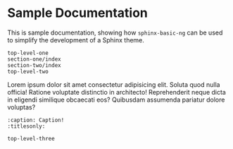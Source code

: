 # Sample Documentation

This is sample documentation, showing how `sphinx-basic-ng` can be used to
simplify the development of a Sphinx theme.

```{toctree}
top-level-one
section-one/index
section-two/index
top-level-two
```

Lorem ipsum dolor sit amet consectetur adipisicing elit. Soluta quod
nulla officia! Ratione voluptate distinctio in architecto! Reprehenderit
neque dicta in eligendi similique obcaecati eos? Quibusdam assumenda
pariatur dolore voluptas?

```{toctree}
:caption: Caption!
:titlesonly:

top-level-three
```
